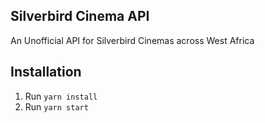 ## Silverbird Cinema API
An Unofficial API for Silverbird Cinemas across West Africa

## Installation
1. Run `yarn install`
2. Run `yarn start`
